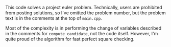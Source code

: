 This code solves a project euler problem. Technically, users are prohibited
from posting solutions, so I've omitted the problem number, but the problem
text is in the comments at the top of `main.cpp`.

Most of the complexity is in performing the change of variables described in
the comments for `compute_candidate`, not the code itself. However, I'm quite
proud of  the algorithm for fast perfect square checking.

